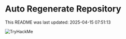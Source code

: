 # Auto Regenerate Repository

This README was last updated: 2025-04-15 07:51:13

 ![TryHackMe](https://tryhackme.com/badge/533634)